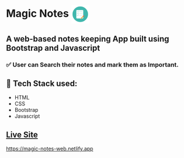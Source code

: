 # Magic Notes       <img align="center" width="50" height="50" src="img/icon.png">
## A web-based notes keeping App built using Bootstrap and Javascript
### :white_check_mark: User can Search their notes and mark them as Important.
## :rocket: Tech Stack used: 
- HTML
- CSS
- Bootstrap
- Javascript

## [Live Site](https://magic-notes-web.netlify.app)
https://magic-notes-web.netlify.app
